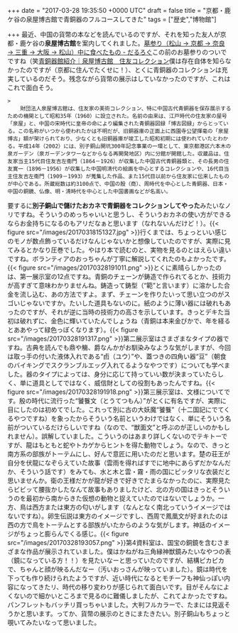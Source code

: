 
+++
date = "2017-03-28 19:35:50 +0000 UTC"
draft = false
title = "京都・鹿ケ谷の泉屋博古館で青銅器のフルコースしてきた"
tags = ["歴史","博物館"]

+++
最近、中国の貨幣の本などを読んでいるのですが、それを知った友人が京都・鹿ケ谷の**泉屋博古館**を案内してくれました。[墓参り（松山 → 京都 → 奈良 → 三重 → 大阪 → 松山）中に食べたもの - だるろぐ](http://blog.daruyanagi.jp/entry/2017/03/21/152242)この前のお墓参りのついでですね（笑[青銅器館紹介｜泉屋博古館　住友コレクション](https://www.sen-oku.or.jp/kyoto/exhibit/)僕は存在自体を知らなかったのですが（京都に住んでたくせに！）、とくに青銅器のコレクションは充実しているのだそう。残念ながら貨幣の展示はしていなかったのですが、これはこれで面白そう。

    >
        財団法人泉屋博古館は、住友家の美術コレクション、特に中国古代青銅器を保存展示するための機関として昭和35年（1960）に設立された。名前の由来は、江戸時代の住友家の屋号「泉屋」と、中国の宋時代に皇帝の命により編集された青銅器図録「博古図録」からとっている。この名称がいつから使われたかは不明だが、旧銅器庫の正面上に西園寺公望揮毫の「泉屋博古」額が架けられており、少なくとも旧銅器庫が竣工した昭和初期には使われていたとわかる。平成14年（2002）には、別子銅山開坑300年記念事業の一環として、東京都港区六本木の泉ガーデン（泉ガーデンタワーなどからなる再開発地区）内に分館が開館した。収蔵品は、住友家当主15代目住友吉左衞門（1864－1926）が収集した中国古代青銅器類と、その長男の住友寛一（1896－1956）が収集した中国明清代の絵画を中心とするコレクションや、16代目当主住友吉左衞門（1909－1993）が蒐集した作品、また15代目以前から住友家に伝来したものが中心である。所蔵総数は約3100点で、中国の殷（商）、周時代を中心とした青銅器、日本・中国の銅鏡、仏像、明・清時代を中心とした中国書画などが名高い。

    
要するに**別子銅山で儲けたおカネで青銅器をコレクションしてやった**みたいなノリですね。そういうのめっちゃいいと思うし、そういうおカネの使い方ができるならお金持ちになるのもアリだなぁと思います（なれないんだけど！）。{{< figure src="/images/20170318151327.jpg"  >}}行くまでは、ちょっといい感じのモノが数点飾っているだけなんじゃないかと想像していたのですが、実際に見てみるとかなり圧巻でした。やはり本で読むのと、実物を見るのとはえらい違いですね。ボランティアのおっちゃんが丁寧に解説してくれたのもよかったです。{{< figure src="/images/20170328191011.png"  >}}とくに素晴らしかったのは、第一展示室の12点ですね。青銅のチェーンが鋳造で作られてるとか、技術力が高すぎて意味わかりませんね。鋳造って鋳型（“範”と言います）に溶かした合金を流し込む、あの方法ですよ。まず、チェーンを作りたいって思い立つのがスゴいじゃないですか。たいした道具もないのに。紙のように薄い器には破れもあったのですが、それが逆に当時の技術力の高さを示しています。きっとデキた当初は破れずに、金色に輝いていたんでしょうね（青銅は本来金ぴかで、年を経るとああやって緑色っぽくなります）。{{< figure src="/images/20170328191317.png"  >}}第二展示室はさまざまなタイプの器ですね。古典を読んでも鼎や觴、爵なんかがお馴染みなような気がしますが、今回は取っ手の付いた液体入れである“卣（ユウ）”や、蓋つきの四角い器“豆”（朝食のバイキングでスクランブルエッグ入れてるようなやつです）についても学べました。器のタイプによっては、身分に応じて持っていい数が決まっていたらしく、単に道具としてではなく、威信財としての役割もあったんですね。{{< figure src="/images/20170328191918.png"  >}}第三展示室は、文様についてです。殷の時代に流行った“饕餮文（とうてつもん）”がとくに有名ですが、実際に目にしたのは初めてでした。これって別に古の大妖魔“饕餮”（十二国記にでてくるやつですね）を象ったからそういう名前というわけではなく、単にそういう名前がついているだけらしいですね（なので、“獣面文”と呼ぶのが正しいのかもしれません）。誤解していました。こういうのはあまり詳しくないのでテキトーですが、龍はもともと蛇やトカゲからヒントを得た動物でしょう。なので、きっと南方系の部族がトーテムにし、好んで意匠に用いたのだと思います。楚の荘王が自分を伏龍になぞらえていた故事（雲雨を得ればすでに地中にあらずだかなんだか、そういう話です）をみても、水と木と雲・霧・雨の国にピッタリな衣装だと思いませんか。衛の王様だかが龍が好きで好きでたまらなかったのに、実際見たらビビッて腰抜かしたなんて故事もありましたけど、北の方の国はきっとそういうのを最初から南からきた仮想の動物と捉えていたのではないでしょうか。一方、鳥は西方または東方の匂いがします（なんとなく南北っていうイメージではないですね）。卵生伝説は東方のイメージですし、西周で鳳凰文が好まれたのは西の方で鳥をトーテムとする部族がいたからのような気がします。神話のイメージがちょっと膨らんでくる感じ。{{< figure src="/images/20170328193057.png"  >}}第4資料室は、国宝の銅鏡を含むさまざまな作品が展示されていました。僕はかねがね三角縁神獣鏡みたいなやつの表（鏡になっている方！！）を見たいなーと思っていたのですが、結構ピカピカで、ちゃんと顔が映るんだなー（汚いおっさんが映っていました）。鏡は時代を下っても作り続けられたようですが、近い時代になるとモチーフも神仙っぽい内容になってきたリ、時代の移り変わりが感じられて面白いです。目がそんなによくないので細かいところまで見るのに難儀しましたが、これてよかったですね。パンフレットもバッチリ買っちゃいました。大判フルカラーで、たまには見返そうかと思います。ってか、貨幣の展示のときにまたきたい。別子銅山もちょっと覗いてみたいなって思いました。


